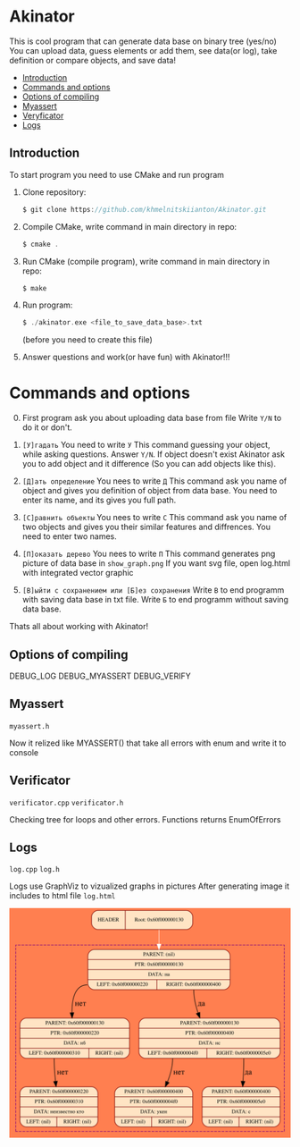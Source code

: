 # Akinator

This is cool program that can generate data base on binary tree (yes/no)
You can upload data, guess elements or add them, see data(or log), take definition or compare objects, and save data!

- [Introduction](#inroduction)
- [Commands and options](#commands_and_options)
- [Options of compiling](#options_of_compiling)
- [Myassert](#myassert)
- [Veryficator](#verificator)
- [Logs](#logs)

## Introduction

To start program you need to use CMake and run program

1. Clone repository:

    ```c
    $ git clone https://github.com/khmelnitskiianton/Akinator.git
    ```

2. Compile CMake, write command in main directory in repo:

    ```c
    $ cmake .
    ```

3. Run CMake (compile program), write command in main directory in repo:

    ```c
    $ make
    ```

4. Run program:

    ```c
    $ ./akinator.exe <file_to_save_data_base>.txt
    ```
    (before you need to create this file)

5.  Answer questions and work(or have fun) with Akinator!!!

# Commands and options

0.  First program ask you about uploading data base from file
    Write `Y/N` to do it or don't.

1. `[У]гадать` You need to write `У`
    This command guessing your object, while asking questions.
    Answer `Y/N`.
    If object doesn't exist Akinator ask you to add object and it difference (So you can add objects like this).

2. `[Д]ать определение` You nees to write `Д`
    This command ask you name of object and gives you definition of object from data base.
    You need to enter its name, and its gives you full path.

3. `[С]равнить объекты` You nees to write `С`
    This command ask you name of two objects and gives you their similar features and diffrences.
    You need to enter two names.

4. `[П]оказать дерево` You nees to write `П`
    This command generates png picture of data base in `show_graph.png`
    If you want svg file, open log.html with integrated vector graphic

5. `[В]ыйти с сохранением или [Б]ез сохранения` 
    Write `В` to end programm with saving data base in txt file.
    Write `Б` to end programm without saving data base.

Thats all about working with Akinator!

## Options of compiling

DEBUG_LOG
DEBUG_MYASSERT
DEBUG_VERIFY

## Myassert

`myassert.h`

Now it relized like MYASSERT() that take all errors with enum and write it to console

## Verificator

`verificator.cpp` `verificator.h`

Checking tree for loops and other errors. Functions returns EnumOfErrors 

## Logs

`log.cpp` `log.h`

Logs use GraphViz to vizualized graphs in pictures
After generating image it includes to html file `log.html`

![Пример графического лога!](https://github.com/khmelnitskiianton/Akinator/blob/main/example_log.svg)